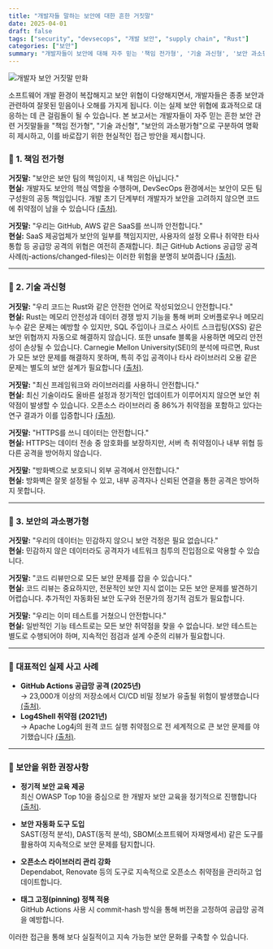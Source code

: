 ```yaml
---
title: "개발자들 말하는 보안에 대한 흔한 거짓말"
date: 2025-04-01
draft: false
tags: ["security", "devsecops", "개발 보안", "supply chain", "Rust"]
categories: ["보안"]
summary: "개발자들이 보안에 대해 자주 믿는 '책임 전가형', '기술 과신형', '보안 과소평가형' 거짓말을 분석하고, 현실적인 대응 방안을 제시합니다."
---
```


![개발자 보안 거짓말 만화](/images/post/dev-security-myths-cover.png)

소프트웨어 개발 환경이 복잡해지고 보안 위협이 다양해지면서, 개발자들은 종종 보안과 관련하여 잘못된 믿음이나 오해를 가지게 됩니다. 이는 실제 보안 위협에 효과적으로 대응하는 데 큰 걸림돌이 될 수 있습니다. 본 보고서는 개발자들이 자주 믿는 흔한 보안 관련 거짓말들을 "책임 전가형", "기술 과신형", "보안의 과소평가형"으로 구분하여 명확히 제시하고, 이를 바로잡기 위한 현실적인 접근 방안을 제시합니다.

### 📌 1. 책임 전가형

**거짓말:** "보안은 보안 팀의 책임이지, 내 책임은 아닙니다."  
**현실:** 개발자도 보안의 핵심 역할을 수행하며, DevSecOps 환경에서는 보안이 모든 팀 구성원의 공동 책임입니다. 개발 초기 단계부터 개발자가 보안을 고려하지 않으면 코드에 취약점이 남을 수 있습니다 [(출처)](https://www.computerweekly.com/news/450424614/Developers-lack-skills-needed-for-secure-DevOps-survey-shows).

**거짓말:** "우리는 GitHub, AWS 같은 SaaS를 쓰니까 안전합니다."  
**현실:** SaaS 제공업체가 보안의 일부를 책임지지만, 사용자의 설정 오류나 취약한 타사 통합 등 공급망 공격의 위협은 여전히 존재합니다. 최근 GitHub Actions 공급망 공격 사례(tj-actions/changed-files)는 이러한 위험을 분명히 보여줍니다 [(출처)](https://thehackernews.com/2025/03/github-action-compromise-puts-cicd.html?m=1).

---

### 📌 2. 기술 과신형

**거짓말:** "우리 코드는 Rust와 같은 안전한 언어로 작성되었으니 안전합니다."  
**현실:** Rust는 메모리 안전성과 데이터 경쟁 방지 기능을 통해 버퍼 오버플로우나 메모리 누수 같은 문제는 예방할 수 있지만, SQL 주입이나 크로스 사이트 스크립팅(XSS) 같은 보안 위협까지 자동으로 해결하지 않습니다. 또한 unsafe 블록을 사용하면 메모리 안전성이 손상될 수 있습니다. Carnegie Mellon University(SEI)의 분석에 따르면, Rust가 모든 보안 문제를 해결하지 못하며, 특히 주입 공격이나 타사 라이브러리 오용 같은 문제는 별도의 보안 설계가 필요합니다 [(출처)](https://insights.sei.cmu.edu/blog/rust-software-security-a-current-state-assessment/).

**거짓말:** "최신 프레임워크와 라이브러리를 사용하니 안전합니다."  
**현실:** 최신 기술이라도 올바른 설정과 정기적인 업데이트가 이루어지지 않으면 보안 취약점이 발생할 수 있습니다. 오픈소스 라이브러리 중 86%가 취약점을 포함하고 있다는 연구 결과가 이를 입증합니다 [(출처)](https://www.scworld.com/news/report-86-of-codebases-contain-vulnerable-open-source-components).

**거짓말:** "HTTPS를 쓰니 데이터는 안전합니다."  
**현실:** HTTPS는 데이터 전송 중 암호화를 보장하지만, 서버 측 취약점이나 내부 위협 등 다른 공격을 방어하지 않습니다.

**거짓말:** "방화벽으로 보호되니 외부 공격에서 안전합니다."  
**현실:** 방화벽은 잘못 설정될 수 있고, 내부 공격자나 신뢰된 연결을 통한 공격은 방어하지 못합니다.

---

### 📌 3. 보안의 과소평가형

**거짓말:** "우리의 데이터는 민감하지 않으니 보안 걱정은 필요 없습니다."  
**현실:** 민감하지 않은 데이터라도 공격자가 네트워크 침투의 진입점으로 악용할 수 있습니다.

**거짓말:** "코드 리뷰만으로 모든 보안 문제를 잡을 수 있습니다."  
**현실:** 코드 리뷰는 중요하지만, 전문적인 보안 지식 없이는 모든 보안 문제를 발견하기 어렵습니다. 추가적인 자동화된 보안 도구와 전문가의 정기적 검토가 필요합니다.

**거짓말:** "우리는 이미 테스트를 거쳤으니 안전합니다."  
**현실:** 일반적인 기능 테스트로는 모든 보안 취약점을 찾을 수 없습니다. 보안 테스트는 별도로 수행되어야 하며, 지속적인 점검과 설계 수준의 리뷰가 필요합니다.

---

### 📌 대표적인 실제 사고 사례
- **GitHub Actions 공급망 공격 (2025년)**  
  → 23,000개 이상의 저장소에서 CI/CD 비밀 정보가 유출될 위험이 발생했습니다 [(출처)](https://thehackernews.com/2025/03/github-action-compromise-puts-cicd.html?m=1).
- **Log4Shell 취약점 (2021년)**  
  → Apache Log4j의 원격 코드 실행 취약점으로 전 세계적으로 큰 보안 문제를 야기했습니다 [(출처)](https://www.scworld.com/news/report-86-of-codebases-contain-vulnerable-open-source-components).

---

### 📌 보안을 위한 권장사항

- **정기적 보안 교육 제공**  
  최신 OWASP Top 10을 중심으로 한 개발자 보안 교육을 정기적으로 진행합니다 [(출처)](https://owasp.org/projects/).

- **보안 자동화 도구 도입**  
  SAST(정적 분석), DAST(동적 분석), SBOM(소프트웨어 자재명세서) 같은 도구를 활용하여 지속적으로 보안 문제를 탐지합니다.

- **오픈소스 라이브러리 관리 강화**  
  Dependabot, Renovate 등의 도구로 지속적으로 오픈소스 취약점을 관리하고 업데이트합니다.

- **태그 고정(pinning) 정책 적용**  
  GitHub Actions 사용 시 commit-hash 방식을 통해 버전을 고정하여 공급망 공격을 예방합니다.

이러한 접근을 통해 보다 실질적이고 지속 가능한 보안 문화를 구축할 수 있습니다.


